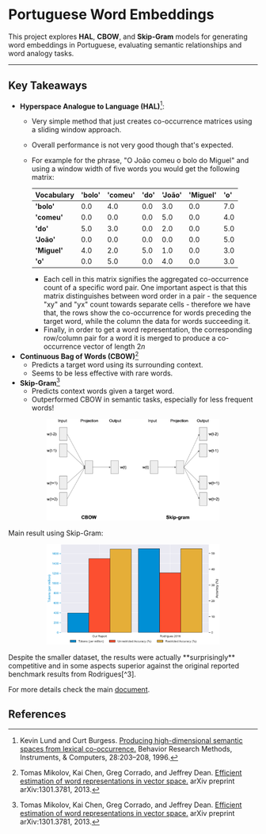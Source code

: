 # Portuguese Word Embeddings

This project explores **HAL**, **CBOW**, and **Skip-Gram** models for generating word embeddings in Portuguese, evaluating semantic relationships and word analogy tasks.

---

## Key Takeaways

- **Hyperspace Analogue to Language (HAL)**[^1]:
  - Very simple method that just creates co-occurrence matrices using a sliding window approach.
  - Overall performance is not very good though that's expected.
  - For example for the phrase, "O João comeu o bolo do Miguel" and using a window width of five words you would get the following matrix:

    | **Vocabulary** | **'bolo'** | **'comeu'** | **'do'** | **'João'** | **'Miguel'** | **'o'** |
    | -------------- | ---------- | ----------- | -------- | ---------- | ------------ | ------- |
    | **'bolo'**     | 0.0        | 4.0         | 0.0      | 3.0        | 0.0          | 7.0     |
    | **'comeu'**    | 0.0        | 0.0         | 0.0      | 5.0        | 0.0          | 4.0     |
    | **'do'**       | 5.0        | 3.0         | 0.0      | 2.0        | 0.0          | 5.0     |
    | **'João'**     | 0.0        | 0.0         | 0.0      | 0.0        | 0.0          | 5.0     |
    | **'Miguel'**   | 4.0        | 2.0         | 5.0      | 1.0        | 0.0          | 3.0     |
    | **'o'**        | 0.0        | 5.0         | 0.0      | 4.0        | 0.0          | 3.0     |
    - Each cell in this matrix signifies the aggregated co-occurrence count of a specific word pair. One important aspect is that this matrix distinguishes between word order in a pair - the sequence "xy" and "yx" count towards separate cells - therefore we have that, the rows show the co-occurrence for words preceding the target word, while the column the data for words succeeding it.
    - Finally, in order to get a word representation, the corresponding row/column pair for a word it is merged to produce a co-occurrence vector of length $2n$
- **Continuous Bag of Words (CBOW)**[^2]
  - Predicts a target word using its surrounding context.
  - Seems to be less effective with rare words.
- **Skip-Gram**[^2]
  - Predicts context words given a target word.
  - Outperformed CBOW in semantic tasks, especially for less frequent words!
<p align="center">
<img src="images/comparing-cbow-skipgram.png" alt="CBOW vs Skipgram" width="350">
</p>

Main result using Skip-Gram:
<p align="center">
<img src="images/comparison.png" alt="CBOW vs Skipgram" width="350">
</p>
Despite the smaller dataset, the results were actually **surprisingly** competitive and in some aspects superior against the original reported benchmark results from Rodrigues[^3].


For more details check the main [document](WordEmbeddings.pdf).



## References
[^1]: Kevin Lund and Curt Burgess. [Producing high-dimensional semantic spaces from lexical co-occurrence.](https://link.springer.com/article/10.3758/BF03204766) Behavior Research Methods, Instruments, & Computers, 28:203–208, 1996.
[^2]: Tomas Mikolov, Kai Chen, Greg Corrado, and Jeffrey Dean. [Efficient estimation of word representations in vector space.](https://arxiv.org/abs/1301.3781) arXiv preprint arXiv:1301.3781, 2013.
[^3]: José Pedro Pinto, Paula Viana, Inês Teixeira, and Maria Andrade. [Improving word embeddings in portuguese: increasing accuracy while reducing the size of the corpus.](https://peerj.com/articles/cs-964/).